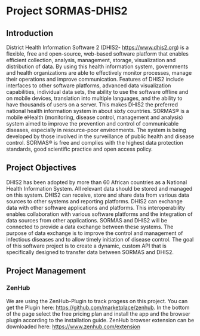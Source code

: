 # Project SORMAS-DHIS2
## Introduction
District Health Information Software 2 (DHIS2- https://www.dhis2.org) is a flexible, free and open-source, web-based software platform that enables efficient collection, analysis, management, storage, visualization and distribution of data. By using this health information system, governments and health organizations are able to effectively monitor processes, manage their operations and improve communication. Features of DHIS2 include interfaces to other software platforms, advanced data visualization capabilities, individual data sets, the ability to use the software offline and on mobile devices, translation into multiple languages, and the ability to have thousands of users on a server. This makes DHIS2 the preferred national health information system in about sixty countries. SORMAS® is a mobile eHealth (monitoring, disease control, management and analysis) system aimed to improve the prevention and control of communicable diseases, especially in resource-poor environments. The system is being developed by those involved in the surveillance of public health and disease control. SORMAS® is free and complies with the highest data protection standards, good scientific practice and open access policy. 

## Project Objectives
DHIS2 has been adopted by more than 60 African countries as a National Health Information System. All relevant data should be stored and managed on this system. DHIS2 can receive, store and share data from various data sources to other systems and reporting platforms. DHIS2 can exchange data with other software applications and platforms. This interoperability enables collaboration with various software platforms and the integration of data sources from other applications. SORMAS and DHIS2 will be connected to provide a data exchange between these systems. The purpose of data exchange is to improve the control and management of infectious diseases and to allow timely initiation of disease control. The goal of this software project is to create a dynamic, custom API that is specifically designed to transfer data between SORMAS and DHIS2. 

## Project Management

### ZenHub

We are using the ZenHub-Plugin to track progess on this project. You can get the Plugin here: https://github.com/marketplace/zenhub. In the bottom of the page select the free pricing plan and install the app and the browser plugin according to the installation guide. 
ZenHub browser extension can be downloaded here: https://www.zenhub.com/extension
